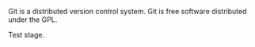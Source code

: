 Git is a distributed version control system.
Git is free software distributed under the GPL.

Test stage.